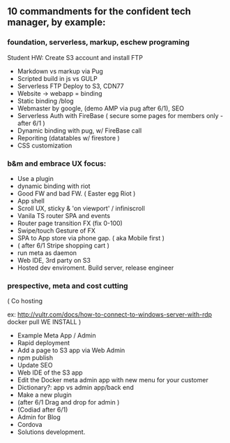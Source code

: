
## 10 commandments for the confident tech manager, by example:

### foundation, serverless, markup, eschew programing
Student HW: Create S3 account and install FTP
- Markdown vs markup via Pug
- Scripted build in js vs GULP
- Serverless FTP Deploy to S3, CDN77
- Website -> webapp = binding
- Static binding /blog
- Webmaster by google, (demo AMP via pug after 6/1), SEO
- Serverless Auth with FireBase ( secure some pages for members only - after 6/1 )
- Dynamic binding with pug, w/ FireBase call
- Reporiting (datatables w/ firestore )
- CSS customization

### b&m and embrace UX focus:
- Use a plugin
- dynamic binding with riot
- Good FW and bad FW. ( Easter egg Riot )
- App shell
- Scroll UX, sticky & 'on viewport' / infiniscroll
- Vanila TS router SPA and events
- Router page transition FX
(fix 0-100)
- Swipe/touch Gesture of FX
- SPA to App store via phone gap. ( aka Mobile first )
-  ( after 6/1 Stripe shopping cart )
- run meta as daemon
- Web IDE, 3rd party on S3
- Hosted dev enviroment. Build server, release engineer

### prespective, meta and cost cutting
(  Co hosting

 ex: http://vultr.com/docs/how-to-connect-to-windows-server-with-rdp
 docker pull
 WE INSTALL
)
- Example Meta App / Admin
- Rapid deployment
- Add a page to S3 app via Web Admin
- npm publish
- Update SEO
- Web IDE of the S3 app
- Edit the Docker meta admin app with new menu for your customer
- Dictionary?: app vs admin app/back end
- Make a new plugin
- (after 6/1 Drag and drop for admin )
- (Codiad after 6/1)
- Admin for Blog
- Cordova
- Solutions development.
